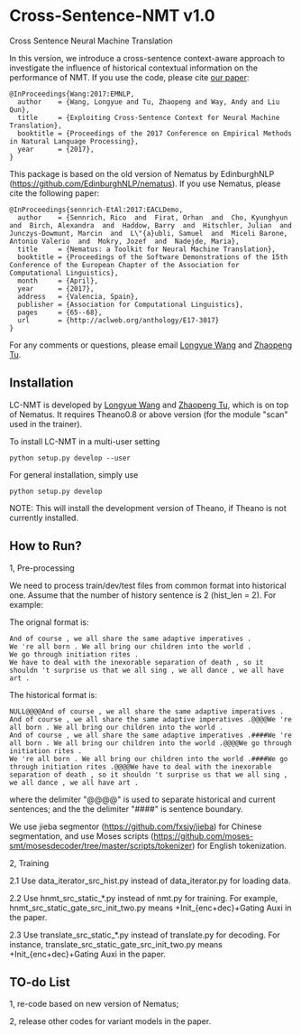 # Cross-Sentence-NMT v1.0
Cross Sentence Neural Machine Translation

In this version, we introduce a cross-sentence context-aware approach to investigate the influence of historical contextual information on the performance of NMT. If you use the code, please cite <a href="https://arxiv.org/pdf/1704.04347.pdf">our paper</a>:

<pre><code>@InProceedings{Wang:2017:EMNLP,
  author    = {Wang, Longyue and Tu, Zhaopeng and Way, Andy and Liu Qun},
  title     = {Exploiting Cross-Sentence Context for Neural Machine Translation},
  booktitle = {Proceedings of the 2017 Conference on Empirical Methods in Natural Language Processing},
  year      = {2017},
}
</code></pre>

This package is based on the old version of Nematus by EdinburghNLP (https://github.com/EdinburghNLP/nematus). If you use Nematus, please cite the following paper:

<pre><code>@InProceedings{sennrich-EtAl:2017:EACLDemo,
  author    = {Sennrich, Rico  and  Firat, Orhan  and  Cho, Kyunghyun  and  Birch, Alexandra  and  Haddow, Barry  and  Hitschler, Julian  and  Junczys-Dowmunt, Marcin  and  L\"{a}ubli, Samuel  and  Miceli Barone, Antonio Valerio  and  Mokry, Jozef  and  Nadejde, Maria},
  title     = {Nematus: a Toolkit for Neural Machine Translation},
  booktitle = {Proceedings of the Software Demonstrations of the 15th Conference of the European Chapter of the Association for Computational Linguistics},
  month     = {April},
  year      = {2017},
  address   = {Valencia, Spain},
  publisher = {Association for Computational Linguistics},
  pages     = {65--68},
  url       = {http://aclweb.org/anthology/E17-3017}
}
</code></pre>

For any comments or questions, please  email <a href="mailto:vincentwang0229@gmail.com">Longyue Wang</a> and <a href="mailto:tuzhaopeng@gmail.com">Zhaopeng Tu</a>.

Installation
------------

LC-NMT is developed by <a href="http://computing.dcu.ie/~lwang/">Longyue Wang</a> and <a href="http://www.zptu.net">Zhaopeng Tu</a>, which is on top of Nematus. It requires Theano0.8 or above version (for the module "scan" used in the trainer).

To install LC-NMT in a multi-user setting

``python setup.py develop --user``

For general installation, simply use

``python setup.py develop``

NOTE: This will install the development version of Theano, if Theano is not currently installed.


How to Run?
--------------------------

1, Pre-processing

We need to process train/dev/test files from common format into historical one. Assume that the number of history sentence is 2 (hist_len = 2). For example:

The orignal format is:

<pre><code>And of course , we all share the same adaptive imperatives .
We 're all born . We all bring our children into the world .
We go through initiation rites .
We have to deal with the inexorable separation of death , so it shouldn 't surprise us that we all sing , we all dance , we all have art .</code></pre>

The historical format is:

<pre><code>NULL@@@@And of course , we all share the same adaptive imperatives .
And of course , we all share the same adaptive imperatives .@@@@We 're all born . We all bring our children into the world .
And of course , we all share the same adaptive imperatives .####We 're all born . We all bring our children into the world .@@@@We go through initiation rites .
We 're all born . We all bring our children into the world .####We go through initiation rites .@@@@We have to deal with the inexorable separation of death , so it shouldn 't surprise us that we all sing , we all dance , we all have art .</code></pre>

where the delimiter "@@@@" is used to separate historical and current sentences; and the the delimiter "####" is sentence boundary.

We use jieba segmentor (https://github.com/fxsjy/jieba) for Chinese segmentation, and use Moses scripts (https://github.com/moses-smt/mosesdecoder/tree/master/scripts/tokenizer) for English tokenization.

2, Training

2.1 Use data_iterator_src_hist.py instead of data_iterator.py for loading data.

2.2 Use hnmt_src_static_*.py instead of nmt.py for training. For example, hnmt_src_static_gate_src_init_two.py means +Init_{enc+dec}+Gating Auxi in the paper.

2.3 Use translate_src_static_*.py instead of translate.py for decoding. For instance, translate_src_static_gate_src_init_two.py means +Init_{enc+dec}+Gating Auxi in the paper.

TO-do List
--------------------------

1, re-code based on new version of Nematus;

2, release other codes for variant models in the paper.

